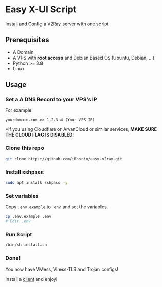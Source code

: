 # Easy X-UI Script

Install and Config a V2Ray server with one script

## Prerequisites

- A Domain
- A VPS with **root access** and Debian Based OS (Ubuntu, Debian, ...)
- Python >= 3.8
- Linux

## Usage

### Set a A DNS Record to your VPS's IP

For example:

`yourdomain.com >> 1.2.3.4 (Your VPS IP)`

\*If you using Cloudflare or ArvanCloud or similar services, **MAKE SURE THE CLOUD FLAG IS DISABLED**!

### Clone this repo

```bash
git clone https://github.com/iRhonin/easy-v2ray.git
```

### Install sshpass

```bash
sudo apt install sshpass -y
```

### Set variables

Copy `.env.example` to `.env` and set the variables.

```bash
cp .env.example .env
# Edit .env
```

### Run Script

```bash
/bin/sh install.sh
```

### Done!

You now have VMess, VLess-TLS and Trojan configs!

Install a [client](https://github.com/XTLS/Xray-core#gui-clients) and enjoy!
